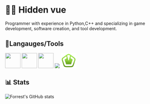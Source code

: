 # 🐱‍👤 Hidden vue
Programmer with experience in Python,C++ and specializing in game development, software creation, and tool development.
## 🧰Langauges/Tools 
<p>
 <img src="https://cdn.jsdelivr.net/gh/devicons/devicon@latest/icons/cplusplus/cplusplus-original.svg" style="width: 50px; height: 50px;"/>  
 <img src="https://cdn.jsdelivr.net/gh/devicons/devicon@latest/icons/csharp/csharp-original.svg" style="width: 50px; height: 50px;" />
 <img src="https://cdn.jsdelivr.net/gh/devicons/devicon@latest/icons/python/python-original.svg" style="width: 50px; height: 50px;" />
 <img src="https://cdn.jsdelivr.net/gh/devicons/devicon@latest/icons/rust/rust-original.svg" />
           
 <img src="sfml.png" style="width: 50px; height: 50px;"/>     
</p>

          
## 📊 Stats 
![Forrest's GitHub stats](https://github-readme-stats.vercel.app/api?username=HiddenVue&show_icons=true&theme=radical)
